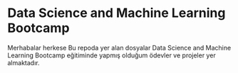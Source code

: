 # Data Science and Machine Learning Bootcamp
Merhabalar herkese
Bu repoda yer alan dosyalar Data Science and Machine Learning Bootcamp eğitiminde yapmış olduğum ödevler ve projeler yer almaktadır.
